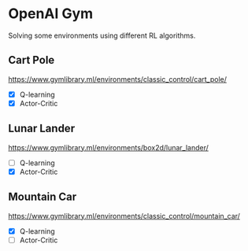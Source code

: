 # OpenAI Gym

Solving some environments using different RL algorithms.

## Cart Pole
https://www.gymlibrary.ml/environments/classic_control/cart_pole/

- [x] Q-learning
- [x] Actor-Critic

## Lunar Lander
https://www.gymlibrary.ml/environments/box2d/lunar_lander/

- [ ] Q-learning
- [x] Actor-Critic

## Mountain Car
https://www.gymlibrary.ml/environments/classic_control/mountain_car/

- [x] Q-learning
- [ ] Actor-Critic
